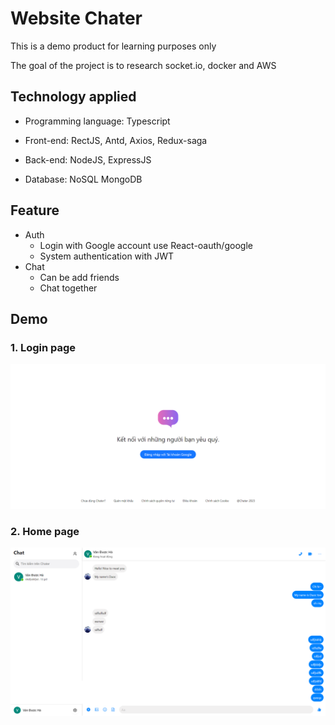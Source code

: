 # Website Chater

This is a demo product for learning purposes only

The goal of the project is to research socket.io, docker and AWS

## Technology applied

- Programming language: Typescript

- Front-end: RectJS, Antd, Axios, Redux-saga

- Back-end: NodeJS, ExpressJS

- Database: NoSQL MongoDB

## Feature

- Auth
  - Login with Google account use React-oauth/google
  - System authentication with JWT
- Chat
  - Can be add friends
  - Chat together

## Demo

### 1. Login page

<img src="https://github.com/HaVanDuoc/chater/blob/main/client/public/assets/1.png">

### 2. Home page

<img src="https://github.com/HaVanDuoc/chater/blob/main/client/public/assets/2.png">
